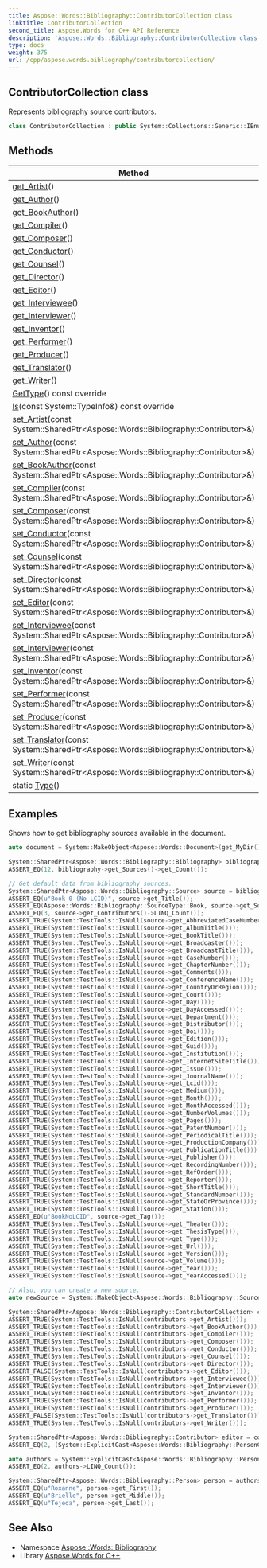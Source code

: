 ```yaml
---
title: Aspose::Words::Bibliography::ContributorCollection class
linktitle: ContributorCollection
second_title: Aspose.Words for C++ API Reference
description: 'Aspose::Words::Bibliography::ContributorCollection class. Represents bibliography source contributors in C++.'
type: docs
weight: 375
url: /cpp/aspose.words.bibliography/contributorcollection/
---
```

## ContributorCollection class


Represents bibliography source contributors.

```cpp
class ContributorCollection : public System::Collections::Generic::IEnumerable<System::SharedPtr<Aspose::Words::Bibliography::Contributor>>
```

## Methods

| Method | Description |
| --- | --- |
| [get_Artist](./get_artist/)() | Gets or sets the artist of a source. |
| [get_Author](./get_author/)() | Gets or sets the author of a source. |
| [get_BookAuthor](./get_bookauthor/)() | Gets or sets the book author of a source. |
| [get_Compiler](./get_compiler/)() | Gets or sets the compiler of a source. |
| [get_Composer](./get_composer/)() | Gets or sets the composer of a source. |
| [get_Conductor](./get_conductor/)() | Gets or sets the conductor of a source. |
| [get_Counsel](./get_counsel/)() | Gets or sets the counsel of a source. |
| [get_Director](./get_director/)() | Gets or sets the director of a source. |
| [get_Editor](./get_editor/)() | Gets or sets the editor of a source. |
| [get_Interviewee](./get_interviewee/)() | Gets or sets the interviewee of a source. |
| [get_Interviewer](./get_interviewer/)() | Gets or sets the interviewer of a source. |
| [get_Inventor](./get_inventor/)() | Gets or sets the inventor of a source. |
| [get_Performer](./get_performer/)() | Gets or sets the performer of a source. |
| [get_Producer](./get_producer/)() | Gets or sets the producer of a source. |
| [get_Translator](./get_translator/)() | Gets or sets the translator of a source. |
| [get_Writer](./get_writer/)() | Gets or sets the writer of a source. |
| [GetType](./gettype/)() const override |  |
| [Is](./is/)(const System::TypeInfo\&) const override |  |
| [set_Artist](./set_artist/)(const System::SharedPtr\<Aspose::Words::Bibliography::Contributor\>\&) | Setter for [Aspose::Words::Bibliography::ContributorCollection::get_Artist](./get_artist/). |
| [set_Author](./set_author/)(const System::SharedPtr\<Aspose::Words::Bibliography::Contributor\>\&) | Setter for [Aspose::Words::Bibliography::ContributorCollection::get_Author](./get_author/). |
| [set_BookAuthor](./set_bookauthor/)(const System::SharedPtr\<Aspose::Words::Bibliography::Contributor\>\&) | Setter for [Aspose::Words::Bibliography::ContributorCollection::get_BookAuthor](./get_bookauthor/). |
| [set_Compiler](./set_compiler/)(const System::SharedPtr\<Aspose::Words::Bibliography::Contributor\>\&) | Setter for [Aspose::Words::Bibliography::ContributorCollection::get_Compiler](./get_compiler/). |
| [set_Composer](./set_composer/)(const System::SharedPtr\<Aspose::Words::Bibliography::Contributor\>\&) | Setter for [Aspose::Words::Bibliography::ContributorCollection::get_Composer](./get_composer/). |
| [set_Conductor](./set_conductor/)(const System::SharedPtr\<Aspose::Words::Bibliography::Contributor\>\&) | Setter for [Aspose::Words::Bibliography::ContributorCollection::get_Conductor](./get_conductor/). |
| [set_Counsel](./set_counsel/)(const System::SharedPtr\<Aspose::Words::Bibliography::Contributor\>\&) | Setter for [Aspose::Words::Bibliography::ContributorCollection::get_Counsel](./get_counsel/). |
| [set_Director](./set_director/)(const System::SharedPtr\<Aspose::Words::Bibliography::Contributor\>\&) | Setter for [Aspose::Words::Bibliography::ContributorCollection::get_Director](./get_director/). |
| [set_Editor](./set_editor/)(const System::SharedPtr\<Aspose::Words::Bibliography::Contributor\>\&) | Setter for [Aspose::Words::Bibliography::ContributorCollection::get_Editor](./get_editor/). |
| [set_Interviewee](./set_interviewee/)(const System::SharedPtr\<Aspose::Words::Bibliography::Contributor\>\&) | Setter for [Aspose::Words::Bibliography::ContributorCollection::get_Interviewee](./get_interviewee/). |
| [set_Interviewer](./set_interviewer/)(const System::SharedPtr\<Aspose::Words::Bibliography::Contributor\>\&) | Setter for [Aspose::Words::Bibliography::ContributorCollection::get_Interviewer](./get_interviewer/). |
| [set_Inventor](./set_inventor/)(const System::SharedPtr\<Aspose::Words::Bibliography::Contributor\>\&) | Setter for [Aspose::Words::Bibliography::ContributorCollection::get_Inventor](./get_inventor/). |
| [set_Performer](./set_performer/)(const System::SharedPtr\<Aspose::Words::Bibliography::Contributor\>\&) | Setter for [Aspose::Words::Bibliography::ContributorCollection::get_Performer](./get_performer/). |
| [set_Producer](./set_producer/)(const System::SharedPtr\<Aspose::Words::Bibliography::Contributor\>\&) | Setter for [Aspose::Words::Bibliography::ContributorCollection::get_Producer](./get_producer/). |
| [set_Translator](./set_translator/)(const System::SharedPtr\<Aspose::Words::Bibliography::Contributor\>\&) | Setter for [Aspose::Words::Bibliography::ContributorCollection::get_Translator](./get_translator/). |
| [set_Writer](./set_writer/)(const System::SharedPtr\<Aspose::Words::Bibliography::Contributor\>\&) | Setter for [Aspose::Words::Bibliography::ContributorCollection::get_Writer](./get_writer/). |
| static [Type](./type/)() |  |

## Examples



Shows how to get bibliography sources available in the document. 
```cpp
auto document = System::MakeObject<Aspose::Words::Document>(get_MyDir() + u"Bibliography sources.docx");

System::SharedPtr<Aspose::Words::Bibliography::Bibliography> bibliography = document->get_Bibliography();
ASSERT_EQ(12, bibliography->get_Sources()->get_Count());

// Get default data from bibliography sources.
System::SharedPtr<Aspose::Words::Bibliography::Source> source = bibliography->get_Sources()->LINQ_FirstOrDefault();
ASSERT_EQ(u"Book 0 (No LCID)", source->get_Title());
ASSERT_EQ(Aspose::Words::Bibliography::SourceType::Book, source->get_SourceType());
ASSERT_EQ(3, source->get_Contributors()->LINQ_Count());
ASSERT_TRUE(System::TestTools::IsNull(source->get_AbbreviatedCaseNumber()));
ASSERT_TRUE(System::TestTools::IsNull(source->get_AlbumTitle()));
ASSERT_TRUE(System::TestTools::IsNull(source->get_BookTitle()));
ASSERT_TRUE(System::TestTools::IsNull(source->get_Broadcaster()));
ASSERT_TRUE(System::TestTools::IsNull(source->get_BroadcastTitle()));
ASSERT_TRUE(System::TestTools::IsNull(source->get_CaseNumber()));
ASSERT_TRUE(System::TestTools::IsNull(source->get_ChapterNumber()));
ASSERT_TRUE(System::TestTools::IsNull(source->get_Comments()));
ASSERT_TRUE(System::TestTools::IsNull(source->get_ConferenceName()));
ASSERT_TRUE(System::TestTools::IsNull(source->get_CountryOrRegion()));
ASSERT_TRUE(System::TestTools::IsNull(source->get_Court()));
ASSERT_TRUE(System::TestTools::IsNull(source->get_Day()));
ASSERT_TRUE(System::TestTools::IsNull(source->get_DayAccessed()));
ASSERT_TRUE(System::TestTools::IsNull(source->get_Department()));
ASSERT_TRUE(System::TestTools::IsNull(source->get_Distributor()));
ASSERT_TRUE(System::TestTools::IsNull(source->get_Doi()));
ASSERT_TRUE(System::TestTools::IsNull(source->get_Edition()));
ASSERT_TRUE(System::TestTools::IsNull(source->get_Guid()));
ASSERT_TRUE(System::TestTools::IsNull(source->get_Institution()));
ASSERT_TRUE(System::TestTools::IsNull(source->get_InternetSiteTitle()));
ASSERT_TRUE(System::TestTools::IsNull(source->get_Issue()));
ASSERT_TRUE(System::TestTools::IsNull(source->get_JournalName()));
ASSERT_TRUE(System::TestTools::IsNull(source->get_Lcid()));
ASSERT_TRUE(System::TestTools::IsNull(source->get_Medium()));
ASSERT_TRUE(System::TestTools::IsNull(source->get_Month()));
ASSERT_TRUE(System::TestTools::IsNull(source->get_MonthAccessed()));
ASSERT_TRUE(System::TestTools::IsNull(source->get_NumberVolumes()));
ASSERT_TRUE(System::TestTools::IsNull(source->get_Pages()));
ASSERT_TRUE(System::TestTools::IsNull(source->get_PatentNumber()));
ASSERT_TRUE(System::TestTools::IsNull(source->get_PeriodicalTitle()));
ASSERT_TRUE(System::TestTools::IsNull(source->get_ProductionCompany()));
ASSERT_TRUE(System::TestTools::IsNull(source->get_PublicationTitle()));
ASSERT_TRUE(System::TestTools::IsNull(source->get_Publisher()));
ASSERT_TRUE(System::TestTools::IsNull(source->get_RecordingNumber()));
ASSERT_TRUE(System::TestTools::IsNull(source->get_RefOrder()));
ASSERT_TRUE(System::TestTools::IsNull(source->get_Reporter()));
ASSERT_TRUE(System::TestTools::IsNull(source->get_ShortTitle()));
ASSERT_TRUE(System::TestTools::IsNull(source->get_StandardNumber()));
ASSERT_TRUE(System::TestTools::IsNull(source->get_StateOrProvince()));
ASSERT_TRUE(System::TestTools::IsNull(source->get_Station()));
ASSERT_EQ(u"BookNoLCID", source->get_Tag());
ASSERT_TRUE(System::TestTools::IsNull(source->get_Theater()));
ASSERT_TRUE(System::TestTools::IsNull(source->get_ThesisType()));
ASSERT_TRUE(System::TestTools::IsNull(source->get_Type()));
ASSERT_TRUE(System::TestTools::IsNull(source->get_Url()));
ASSERT_TRUE(System::TestTools::IsNull(source->get_Version()));
ASSERT_TRUE(System::TestTools::IsNull(source->get_Volume()));
ASSERT_TRUE(System::TestTools::IsNull(source->get_Year()));
ASSERT_TRUE(System::TestTools::IsNull(source->get_YearAccessed()));

// Also, you can create a new source.
auto newSource = System::MakeObject<Aspose::Words::Bibliography::Source>(u"New source", Aspose::Words::Bibliography::SourceType::Misc);

System::SharedPtr<Aspose::Words::Bibliography::ContributorCollection> contributors = source->get_Contributors();
ASSERT_TRUE(System::TestTools::IsNull(contributors->get_Artist()));
ASSERT_TRUE(System::TestTools::IsNull(contributors->get_BookAuthor()));
ASSERT_TRUE(System::TestTools::IsNull(contributors->get_Compiler()));
ASSERT_TRUE(System::TestTools::IsNull(contributors->get_Composer()));
ASSERT_TRUE(System::TestTools::IsNull(contributors->get_Conductor()));
ASSERT_TRUE(System::TestTools::IsNull(contributors->get_Counsel()));
ASSERT_TRUE(System::TestTools::IsNull(contributors->get_Director()));
ASSERT_FALSE(System::TestTools::IsNull(contributors->get_Editor()));
ASSERT_TRUE(System::TestTools::IsNull(contributors->get_Interviewee()));
ASSERT_TRUE(System::TestTools::IsNull(contributors->get_Interviewer()));
ASSERT_TRUE(System::TestTools::IsNull(contributors->get_Inventor()));
ASSERT_TRUE(System::TestTools::IsNull(contributors->get_Performer()));
ASSERT_TRUE(System::TestTools::IsNull(contributors->get_Producer()));
ASSERT_FALSE(System::TestTools::IsNull(contributors->get_Translator()));
ASSERT_TRUE(System::TestTools::IsNull(contributors->get_Writer()));

System::SharedPtr<Aspose::Words::Bibliography::Contributor> editor = contributors->get_Editor();
ASSERT_EQ(2, (System::ExplicitCast<Aspose::Words::Bibliography::PersonCollection>(editor))->LINQ_Count());

auto authors = System::ExplicitCast<Aspose::Words::Bibliography::PersonCollection>(contributors->get_Author());
ASSERT_EQ(2, authors->LINQ_Count());

System::SharedPtr<Aspose::Words::Bibliography::Person> person = authors->idx_get(0);
ASSERT_EQ(u"Roxanne", person->get_First());
ASSERT_EQ(u"Brielle", person->get_Middle());
ASSERT_EQ(u"Tejeda", person->get_Last());
```

## See Also

* Namespace [Aspose::Words::Bibliography](../)
* Library [Aspose.Words for C++](../../)
